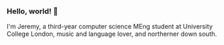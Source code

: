 ### Hello, world! 👋

I'm Jeremy, a third-year computer science MEng student at University College London, music and language lover, and northerner down south.



